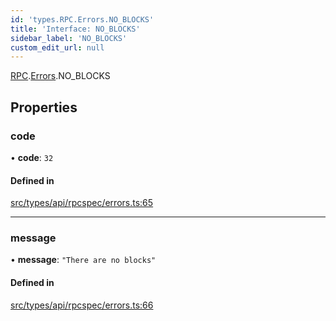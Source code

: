 ```yaml
---
id: 'types.RPC.Errors.NO_BLOCKS'
title: 'Interface: NO_BLOCKS'
sidebar_label: 'NO_BLOCKS'
custom_edit_url: null
---
```


[RPC](../namespaces/types.RPC.md).[Errors](../namespaces/types.RPC.Errors.md).NO_BLOCKS

## Properties

### code

• **code**: `32`

#### Defined in

[src/types/api/rpcspec/errors.ts:65](https://github.com/starknet-io/starknet.js/blob/v5.24.2/src/types/api/rpcspec/errors.ts#L65)

---

### message

• **message**: `"There are no blocks"`

#### Defined in

[src/types/api/rpcspec/errors.ts:66](https://github.com/starknet-io/starknet.js/blob/v5.24.2/src/types/api/rpcspec/errors.ts#L66)

